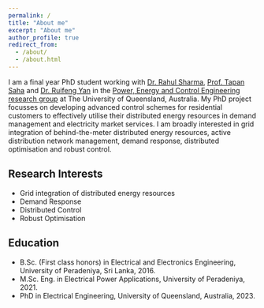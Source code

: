 ```yaml
---
permalink: /
title: "About me"
excerpt: "About me"
author_profile: true
redirect_from: 
  - /about/
  - /about.html
---
```


I am a final year PhD student working with [Dr. Rahul Sharma](https://researchers.uq.edu.au/researcher/2660), [Prof. Tapan Saha](https://researchers.uq.edu.au/researcher/83) and [Dr. Ruifeng Yan](https://researchers.uq.edu.au/researcher/2201) in the [Power, Energy and Control Engineering research group](https://www.itee.uq.edu.au/research/power-and-energy-systems) at The University of Queensland, Australia. My PhD project focusses on developing advanced control schemes for residential customers to effectively utilise their distributed energy resources in demand management and electricity market services. I am broadly interested in grid integration of behind-the-meter distributed energy resources, active distribution network management, demand response, distributed optimisation and robust control.

## Research Interests

- Grid integration of distributed energy resources
- Demand Response
- Distributed Control
- Robust Optimisation

## Education

* B.Sc. (First class honors) in Electrical and Electronics Engineering, University of Peradeniya, Sri Lanka, 2016.
* M.Sc. Eng. in Electrical Power Applications, University of Peradeniya, 2021.
* PhD in Electrical Engineering, University of Queensland, Australia, 2023.

